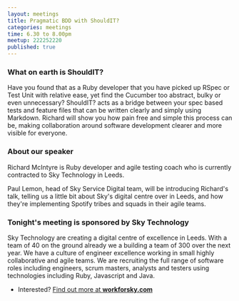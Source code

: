 ```yaml
---
layout: meetings
title: Pragmatic BDD with ShouldIT?
categories: meetings
time: 6.30 to 8.00pm
meetup: 222252220
published: true
---
```


### What on earth is ShouldIT?

Have you found that as a Ruby developer that you have picked up RSpec or Test Unit with relative ease, yet find the Cucumber too abstract, bulky or even unnecessary? ShouldIT? acts as a bridge between your spec based tests and feature files that can be written clearly and simply using Markdown. Richard will show you how pain free and simple this process can be, making collaboration around software development clearer and more visible for everyone.

### About our speaker

Richard McIntyre is Ruby developer and agile testing coach who is currently contracted to Sky Technology in Leeds.

Paul Lemon, head of Sky Service Digital team, will be introducing Richard's talk, telling us a little bit about Sky's digital centre over in Leeds, and how they're implementing Spotify tribes and squads in their agile teams.

### Tonight's meeting is sponsored by Sky Technology

Sky Technology are creating a digital centre of excellence in Leeds. With a team of 40 on the ground already we a building a team of 300 over the next year. We have a culture of engineer excellence working in small highly collaborative and agile teams. We are recruiting the full range of software roles including engineers, scrum masters, analysts and testers using technologies including Ruby, Javascript and Java.

* Interested? [Find out more at **workforsky.com**](http://www.workforsky.com/)
